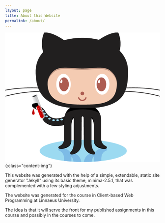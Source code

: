 ```yaml
---
layout: page
title: About this Website
permalink: /about/
---
```


![jekyll-theme-image](/assets/pic/jekyll.png){:class="content-img"}

This website was generated with the help of a simple, extendable, static site generator "Jekyll" using its basic theme, minima-2.5.1, that was complemented with a few styling adjustments. 

The website was generated for the course in Client-based Web Programming at Linnaeus University. 

The idea is that it will serve the front for my published assignments in this course and possibly in the courses to come. 
